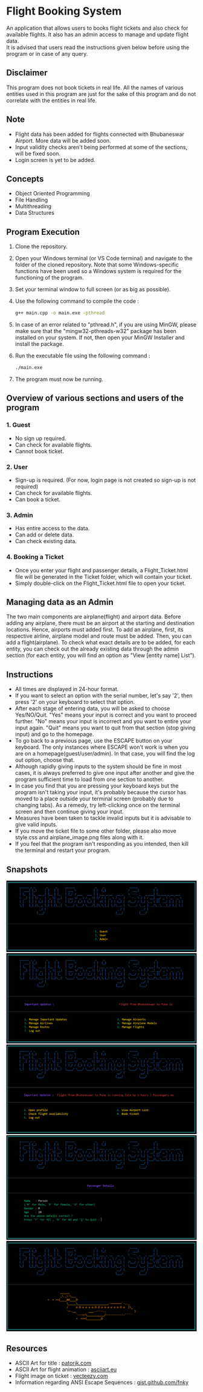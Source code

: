 # Flight Booking System

An application that allows users to books flight tickets and also check for available flights. It also has an admin access to manage and update flight data.       
It is advised that users read the instructions given below before using the program or in case of any query.

## Disclaimer

This program does not book tickets in real life. All the names of various entities used in this program are just for the sake of this program and do not correlate with the entities in real life.

## Note

- Flight data has been added for flights connected with Bhubaneswar Airport. More data will be added soon.
- Input validity checks aren't being performed at some of the sections, will be fixed soon.
- Login screen is yet to be added.

## Concepts

- Object Oriented Programming
- File Handling
- Multithreading
- Data Structures

## Program Execution

1. Clone the repository.

2. Open your Windows terminal (or VS Code terminal) and navigate to the folder of the cloned repository. Note that some Windows-specific functions have been used so a Windows system is required for the functioning of the program.

3. Set your terminal window to full screen (or as big as possible).

4. Use the following command to compile the code :

   ```bash
   g++ main.cpp -o main.exe -pthread
   ```

5. In case of an error related to "pthread.h", if you are using MinGW, please make sure that the "mingw32-pthreads-w32" package has been installed on your system. If not, then open your MinGW Installer and install the package.

6. Run the executable file using the following command :

   ```bash
   ./main.exe
   ```

7. The program must now be running.

## Overview of various sections and users of the program

### 1. Guest

- No sign up required.
- Can check for available flights.
- Cannot book ticket.

### 2. User

- Sign-up is required. (For now, login page is not created so sign-up is not required)
- Can check for available flights.
- Can book a ticket.

### 3. Admin

- Has entire access to the data.
- Can add or delete data.
- Can check existing data.

### 4. Booking a Ticket

- Once you enter your flight and passenger details, a Flight_Ticket.html file will be generated in the Ticket folder, which will contain your ticket.
- Simply double-click on the Flight_Ticket.html file to open your ticket. 

## Managing data as an Admin

The two main components are airplane(flight) and airport data. Before adding any airplane, there must be an airport at the starting and destination locations. Hence, airports must added first. To add an airplane, first, its respective airline, airplane model and route must be added. Then, you can add a flight(airplane). To check what exact details are to be added, for each entity, you can check out the already existing data through the admin section (for each entity, you will find an option as "View [entity name] List").

## Instructions

- All times are displayed in 24-hour format.
- If you want to select an option with the serial number, let's say '2', then press '2' on your keyboard to select that option.
- After each stage of entering data, you will be asked to choose Yes/NO/Quit. "Yes" means your input is correct and you want to proceed further. "No" means your input is incorrect and you want to entire your input again. "Quit" means you want to quit from that section (stop giving input) and go to the homepage.
- To go back to a previous page, use the ESCAPE button on your keyboard. The only instances where ESCAPE won't work is when you are on a homepage(guest/user/admin). In that case, you will find the log out option, choose that.
- Although rapidly giving inputs to the system should be fine in most cases, it is always preferred to give one input after another and give the program sufficient time to load from one section to another.
- In case you find that you are pressing your keyboard keys but the program isn't taking your input, it's probably because the cursor has moved to a place outside your terminal screen (probably due to changing tabs). As a remedy, try left-clicking once on the terminal screen and then continue giving your input.
- Measures have been taken to tackle invalid inputs but it is advisable to give valid inputs.
- If you move the ticket file to some other folder, please also move style.css and airplane_image.png files along with it.
- If you feel that the program isn't responding as you intended, then kill the terminal and restart your program.

## Snapshots

<img src="README_Images/Home.png" alt="Image not found">

<img src="README_Images/Admin_Home.png" alt="Image not found">

<img src="README_Images/User_Home.png" alt="Image not found">

<img src="README_Images/Passenger_Details.png" alt="Image not found">

<img src="README_Images/Flight.png" alt="Image not found">

## Resources

- ASCII Art for title : [patorjk.com](https://patorjk.com/software/taag/#p=display&f=Graffiti&t=Type%20Something%20)
- ASCII Art for flight animation : [asciiart.eu](https://www.asciiart.eu/vehicles/airplanes)
- Flight image on ticket : [vecteezy.com](https://www.vecteezy.com/png/37277848-flying-airplane-isolated-on-background-3d-rendering-illustration)
- Information regarding ANSI Escape Sequences : [gist.github.com/fnky](https://gist.github.com/fnky/458719343aabd01cfb17a3a4f7296797)